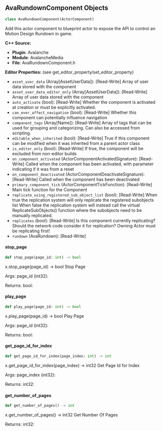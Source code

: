 ## AvaRundownComponent Objects

```python
class AvaRundownComponent(ActorComponent)
```

Add this actor component to blueprint actor to expose the API to control an
Motion Design Rundown in game.

**C++ Source:**

- **Plugin**: Avalanche
- **Module**: AvalancheMedia
- **File**: AvaRundownComponent.h

**Editor Properties:** (see get_editor_property/set_editor_property)

- ``asset_user_data`` (Array[AssetUserData]):  [Read-Write] Array of user data stored with the component
- ``asset_user_data_editor_only`` (Array[AssetUserData]):  [Read-Write] Array of user data stored with the component
- ``auto_activate`` (bool):  [Read-Write] Whether the component is activated at creation or must be explicitly activated.
- ``can_ever_affect_navigation`` (bool):  [Read-Write] Whether this component can potentially influence navigation
- ``component_tags`` (Array[Name]):  [Read-Write] Array of tags that can be used for grouping and categorizing. Can also be accessed from scripting.
- ``editable_when_inherited`` (bool):  [Read-Write] True if this component can be modified when it was inherited from a parent actor class
- ``is_editor_only`` (bool):  [Read-Write] If true, the component will be excluded from non-editor builds
- ``on_component_activated`` (ActorComponentActivatedSignature):  [Read-Write] Called when the component has been activated, with parameter indicating if it was from a reset
- ``on_component_deactivated`` (ActorComponentDeactivateSignature):  [Read-Write] Called when the component has been deactivated
- ``primary_component_tick`` (ActorComponentTickFunction):  [Read-Write] Main tick function for the Component
- ``replicate_using_registered_sub_object_list`` (bool):  [Read-Write] When true the replication system will only replicate the registered subobjects list
  When false the replication system will instead call the virtual ReplicateSubObjects() function where the subobjects need to be manually replicated.
- ``replicates`` (bool):  [Read-Write] Is this component currently replicating? Should the network code consider it for replication? Owning Actor must be replicating first!
- ``rundown`` (AvaRundown):  [Read-Write]

<a id="unreal.AvaRundownComponent.stop_page"></a>

#### stop_page

```python
def stop_page(page_id: int) -> bool
```

x.stop_page(page_id) -> bool
Stop Page

Args:
    page_id (int32): 

Returns:
    bool:

<a id="unreal.AvaRundownComponent.play_page"></a>

#### play_page

```python
def play_page(page_id: int) -> bool
```

x.play_page(page_id) -> bool
Play Page

Args:
    page_id (int32): 

Returns:
    bool:

<a id="unreal.AvaRundownComponent.get_page_id_for_index"></a>

#### get_page_id_for_index

```python
def get_page_id_for_index(page_index: int) -> int
```

x.get_page_id_for_index(page_index) -> int32
Get Page Id for Index

Args:
    page_index (int32): 

Returns:
    int32:

<a id="unreal.AvaRundownComponent.get_number_of_pages"></a>

#### get_number_of_pages

```python
def get_number_of_pages() -> int
```

x.get_number_of_pages() -> int32
Get Number Of Pages

Returns:
    int32:

<a id="unreal.AvalanchePlaylistComponent"></a>